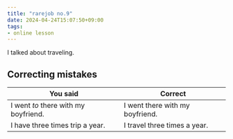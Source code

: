 ```yaml
---
title: "rarejob no.9"
date: 2024-04-24T15:07:50+09:00
tags:
- online lesson
---
```


I talked about traveling.

## Correcting mistakes

| You said                             | Correct                           |
|-------------------------------------|-----------------------------------|
| I went _to_ there with my boyfriend.| I went there with my boyfriend.  |
| I have three times trip a year.     | I travel three times a year.     |

